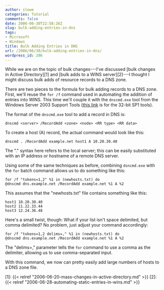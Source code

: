 ```yaml
---
author: slowe
categories: Tutorial
comments: false
date: 2006-06-30T22:58:26Z
slug: bulk-adding-entries-in-dns
tags:
- Microsoft
- Windows
title: Bulk Adding Entries in DNS
url: /2006/06/30/bulk-adding-entries-in-dns/
wordpress_id: 286
---
```


While we are on the topic of bulk changes---I've discussed [bulk changes in Active Directory][1] and [bulk adds to a WINS server][2]---I thought I might discuss bulk adds of resource records to a DNS zone.

There are two pieces to the formula for bulk adding records to a DNS zone. First, we'll reuse the `for /f` command used in automating the addition of entries into WINS. This time we'll couple it with the `dnscmd.exe` tool from the Windows Server 2003 Support Tools ([this link](http://www.microsoft.com/downloads/info.aspx?na=22&p=5&SrcDisplayLang=en&SrcCategoryId=&SrcFamilyId=&u=%2fdownloads%2fdetails.aspx%3fFamilyID%3d6ec50b78-8be1-4e81-b3be-4e7ac4f0912d%26DisplayLang%3den) is for the 32-bit SP1 tools).

The format of the `dnscmd.exe` tool to add a record in DNS is:

```text
dnscmd <server> /RecordAdd <zone> <node> <RR type> <RR data>
```

To create a host (A) record, the actual command would look like this:

```text
dnscmd . /RecordAdd example.net host1 A 10.20.30.40
```

The "." syntax here refers to the local server; this can be easily substituted with an IP address or hostname of a remote DNS server.

Using some of the same techniques as before, combining `dsncmd.exe` with the `for` batch command allows us to do something like this:

```text
for /f "tokens=1,2" %1 in (newhosts.txt) do 
@dnscmd dns.example.net /RecordAdd example.net %1 A %2
```

This assumes that the "newhosts.txt" file contains something like this:

```text
host1 10.20.30.40  
host2 11.22.33.44  
host3 12.24.36.48
```

Here's a small twist, though: What if your list isn't space delimited, but comma delimited? No problem, just adjust your command accordingly:

```text
for /f "tokens=1,2 delims=," %1 in (newhosts.txt) do 
@dnscmd dns.example.net /RecordAdd example.net %1 A %2
```

The "delims=," parameter tells the `for` command to use a comma as the delimiter, allowing us to use comma-separated input.

With this command, we now can pretty easily add large numbers of hosts to a DNS zone file.

[1]: {{< relref "2006-06-20-mass-changes-in-active-directory.md" >}}
[2]: {{< relref "2006-06-28-automating-static-entries-in-wins.md" >}}
